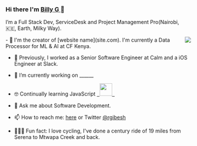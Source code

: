 
### Hi there I'm [Billy G ](https://github.com/GibzB)👋


I’m a Full Stack Dev, ServiceDesk and Project Management Pro(Nairobi, 🇰🇪, Earth, Milky Way).

<a href="https://github.com/GibzB">
  <img align="right"
    src="https://github-readme-stats.vercel.app/api/top-langs/?username=GibzB&count_private=true&layout=compact&show_icons=true" />
</a>
- 🔭 I'm the creator of [website name](site.com). I'm currently a Data Processor for ML & AI at CF Kenya. 

- 🌱 Previously, I worked as a Senior Software Engineer at Calm and a iOS Engineer at Slack. 

- 📱  I’m currently working on ______
- 🤓  Continually learning JavaScript <a href="https://nodejs.org/en/">
  <code>
  <img
        src="https://nodejs.org/static/images/logo.svg" width="34" />
  </code>
  </a> 
- 💬  Ask me about Software Development.
- 📫  How to reach me: [here](https://bit.ly/3H89O4s) or Twitter [@rgibesh](twitter.com/rgibesh)
- 🚴🏽‍♀️  Fun fact: I love cycling, I've done a century ride of 19 miles from Serena to Mtwapa Creek and back.



